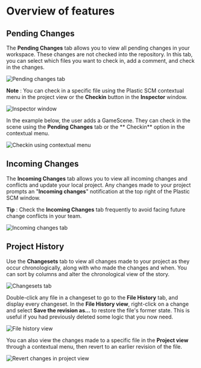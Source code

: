 # Overview of features

## Pending Changes

The **Pending Changes** tab allows you to view all pending changes in your workspace. These changes are not checked into
the repository. In this tab, you can select which files you want to check in, add a comment, and check in the changes.

![Pending changes tab](images/PendingChanges.png)

**Note** : You can check in a specific file using the Plastic SCM contextual menu in the project view or the **Checkin**
button in the **Inspector** window.

![Inspector window](images/InspectorWindow.png)

In the example below, the user adds a GameScene. They can check in the scene using the **Pending Changes** tab or the **
Checkin** option in the contextual menu.

![Checkin using contextual menu](images/GamesSceneExample.png)

## Incoming Changes

The **Incoming Changes** tab allows you to view all incoming changes and conflicts and update your local project. Any
changes made to your project prompts an "**Incoming changes**" notification at the top right of the Plastic SCM window.

**Tip** : Check the **Incoming Changes** tab frequently to avoid facing future change conflicts in your team.

![Incoming changes tab](images/IncomingChanges.gif)

## Project History

Use the **Changesets** tab to view all changes made to your project as they occur chronologically, along with who made
the changes and when. You can sort by columns and alter the chronological view of the story.

![Changesets tab](images/ProjectHistory.png)

Double-click any file in a changeset to go to the **File History** tab, and display every changeset. In the **File
History view**, right-click on a change and select **Save the revision as…** to restore the file's former state. This is
useful if you had previously deleted some logic that you now need.

![File history view](images/FileHistory.png)

You can also view the changes made to a specific file in the **Project view** through a contextual menu, then revert to
an earlier revision of the file.

![Revert changes in project view](images/ProjectView.gif)